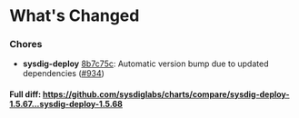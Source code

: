 # What's Changed

### Chores
- **sysdig-deploy** [8b7c75c](https://github.com/sysdiglabs/charts/commit/8b7c75c2f8daf0807356d6209580d648220e5f8e): Automatic version bump due to updated dependencies ([#934](https://github.com/sysdiglabs/charts/issues/934))

#### Full diff: https://github.com/sysdiglabs/charts/compare/sysdig-deploy-1.5.67...sysdig-deploy-1.5.68
